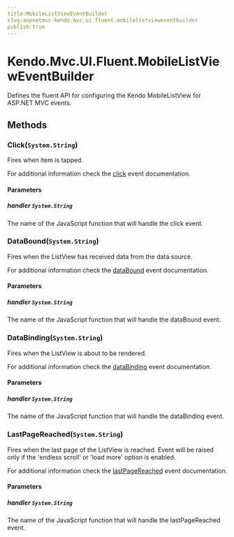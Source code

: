 ```yaml
---
title:MobileListViewEventBuilder
slug:aspnetmvc-kendo.mvc.ui.fluent.mobilelistvieweventbuilder
publish:true
---
```


# Kendo.Mvc.UI.Fluent.MobileListViewEventBuilder
Defines the fluent API for configuring the Kendo MobileListView for ASP.NET MVC events.



## Methods

### Click(`System.String`)
Fires when item is tapped.

For additional information check the [click](/api/web/mobilelistview#events-click) event documentation.


#### Parameters

##### handler `System.String`
The name of the JavaScript function that will handle the click event.





### DataBound(`System.String`)
Fires when the ListView has received data from the data source.

For additional information check the [dataBound](/api/web/mobilelistview#events-dataBound) event documentation.


#### Parameters

##### handler `System.String`
The name of the JavaScript function that will handle the dataBound event.





### DataBinding(`System.String`)
Fires when the ListView is about to be rendered.

For additional information check the [dataBinding](/api/web/mobilelistview#events-dataBinding) event documentation.


#### Parameters

##### handler `System.String`
The name of the JavaScript function that will handle the dataBinding event.





### LastPageReached(`System.String`)
Fires when the last page of the ListView is reached. Event will be raised only if the 'endless scroll' or 'load more' option is enabled.

For additional information check the [lastPageReached](/api/web/mobilelistview#events-lastPageReached) event documentation.


#### Parameters

##### handler `System.String`
The name of the JavaScript function that will handle the lastPageReached event.






 
